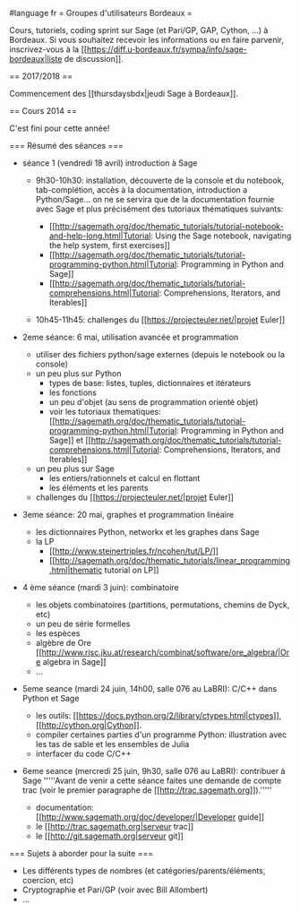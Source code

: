 #language fr
= Groupes d'utilisateurs Bordeaux =

Cours, tutoriels, coding sprint sur Sage (et Pari/GP, GAP, Cython, ...) à Bordeaux. Si vous souhaitez recevoir les informations ou en faire parvenir, inscrivez-vous à la [[https://diff.u-bordeaux.fr/sympa/info/sage-bordeaux|liste de discussion]].

== 2017/2018 ==

Commencement des [[thursdaysbdx|jeudi Sage à Bordeaux]].

== Cours 2014 ==

C'est fini pour cette année!

=== Résumé des séances ===

 * séance 1 (vendredi 18 avril) introduction à Sage
    * 9h30-10h30: installation, découverte de la console et du notebook, tab-complétion, accès à la documentation, introduction a Python/Sage... on ne se servira que de la documentation fournie avec Sage et plus précisément des tutoriaux thématiques suivants:
      * [[http://sagemath.org/doc/thematic_tutorials/tutorial-notebook-and-help-long.html|Tutorial: Using the Sage notebook, navigating the help system, first exercises]]
      * [[http://sagemath.org/doc/thematic_tutorials/tutorial-programming-python.html|Tutorial: Programming in Python and Sage]]
      * [[http://sagemath.org/doc/thematic_tutorials/tutorial-comprehensions.html|Tutorial: Comprehensions, Iterators, and Iterables]]

    * 10h45-11h45: challenges du [[https://projecteuler.net/|projet Euler]]

 * 2eme séance: 6 mai, utilisation avancée et programmation
    * utiliser des fichiers python/sage externes (depuis le notebook ou la console)
    * un peu plus sur Python
        * types de base: listes, tuples, dictionnaires et itérateurs
        * les fonctions
        * un peu d'objet (au sens de programmation orienté objet)
        * voir les tutoriaux thematiques: [[http://sagemath.org/doc/thematic_tutorials/tutorial-programming-python.html|Tutorial: Programming in Python and Sage]] et [[http://sagemath.org/doc/thematic_tutorials/tutorial-comprehensions.html|Tutorial: Comprehensions, Iterators, and Iterables]]
    * un peu plus sur Sage
        * les entiers/rationnels et calcul en flottant
        * les éléments et les parents
    * challenges du [[https://projecteuler.net/|projet Euler]]

 * 3eme séance: 20 mai, graphes et programmation linéaire
    * les dictionnaires Python, networkx et les graphes dans Sage
    * la LP
       * [[http://www.steinertriples.fr/ncohen/tut/LP/]]
       * [[http://sagemath.org/doc/thematic_tutorials/linear_programming.html|thematic tutorial on LP]]

 * 4 ème séance (mardi 3 juin): combinatoire
   * les objets combinatoires (partitions, permutations, chemins de Dyck, etc)
   * un peu de série formelles
   * les espèces
   * algèbre de Ore [[http://www.risc.jku.at/research/combinat/software/ore_algebra/|Ore algebra in Sage]]
   * ...

 * 5eme seance (mardi 24 juin, 14h00, salle 076 au LaBRI): C/C++ dans Python et Sage
    * les outils: [[https://docs.python.org/2/library/ctypes.html|ctypes]], [[http://cython.org|Cython]].
    * compiler certaines parties d'un programme Python: illustration avec les tas de sable et les ensembles de Julia
    * interfacer du code C/C++

 * 6eme seance (mercredi 25 juin, 9h30, salle 076 au LaBRI): contribuer à Sage
 '''''Avant de venir a cette séance faites une demande de compte trac (voir le premier paragraphe de [[http://trac.sagemath.org]]).'''''
    * documentation: [[http://www.sagemath.org/doc/developer/|Developer guide]]
    * le [[http://trac.sagemath.org|serveur trac]]
    * le [[http://git.sagemath.org|serveur git]]

=== Sujets à aborder pour la suite ===

 * Les différents types de nombres (et catégories/parents/éléments, coercion, etc)
 * Cryptographie et Pari/GP (voir avec Bill Allombert)
 * ...
